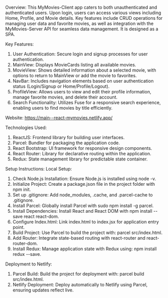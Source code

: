 Overview:
This MyMovies-Client app caters to both unauthenticated and authenticated users. Upon login, users can access various views including Home, Profile, and Movie details. Key features include CRUD operations for managing user data and favorite movies, as well as integration with the MyMovies-Server API for seamless data management. It is designed as a SPA.

Key Features:

1. User Authentication: Secure login and signup processes for user authentication.
2. MainView: Displays MovieCards listing all available movies.
3. MovieView: Shows detailed information about a selected movie, with options to return to MainView or add the movie to favorites.
4. NavBar: Includes navigation elements based on user authentication status (Login/Signup or Home/Profile/Logout).
5. ProfileView: Allows users to view and edit their profile information, manage favorite movies, and delete their account.
6. Search Functionality: Utilizes Fuse for a responsive search experience, enabling users to find movies by title efficiently.

Website: https://main--react-mymovies.netlify.app/

Technologies Used:

1. ReactJS: Frontend library for building user interfaces.
2. Parcel: Bundler for packaging the application code.
3. React Bootstrap: UI framework for responsive design components.
4. React Router: Library for declarative routing within the application.
5. Redux: State management library for predictable state container.

Setup Instructions:
Local Setup:

1. Check Node.js Installation: Ensure Node.js is installed using node -v.
2. Initialize Project: Create a package.json file in the project folder with npm init.
3. Set up .gitignore: Add node_modules, .cache, and .parcel-cache to .gitignore.
4. Install Parcel: Globally install Parcel with sudo npm install -g parcel.
5. Install Dependencies: Install React and React DOM with npm install --save react react-dom.
6. Configure Index.html: Link index.html to index.jsx for application entry point.
7. Build Project: Use Parcel to build the project with: parcel src/index.html.
8. Add Router: Integrate state-based routing with react-router and react-router-dom.
9. Install Redux: Manage application state with Redux using: npm install redux --save.

Deployment to Netlify:

1. Parcel Build: Build the project for deployment with: parcel build src/index.html.
2. Netlify Deployment: Deploy automatically to Netlify using Parcel, ensuring updates reflect live.
